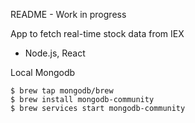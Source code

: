 README - Work in progress

App to fetch real-time stock data from IEX

- Node.js, React


Local Mongodb
```
$ brew tap mongodb/brew
$ brew install mongodb-community
$ brew services start mongodb-community
```
